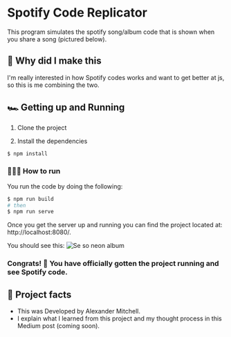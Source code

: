 # Spotify Code Replicator

This program simulates the spotify song/album code that is shown when you share a song (pictured below).

## 🤔 Why did I make this

I'm really interested in how Spotify codes works and want to get better at js, so this is me combining the two.


## 🏎 Getting up and Running

1. Clone the project

2. Install the dependencies
```bash
$ npm install
```

### 🏃🏽‍♂️ How to run
You run the code by doing the following:
```bash
$ npm run build
# then
$ npm run serve
```
Once you get the server up and running you can find the project located at: http://localhost:8080/.

You should see this:
![Se so neon album](./output/willgohere.png)

### Congrats! 🥳 You have officially gotten the project running and see Spotify code.

## 💯 Project facts
* This was Developed by Alexander Mitchell.
* I explain what I learned from this project and my thought process in this Medium post (coming soon).


